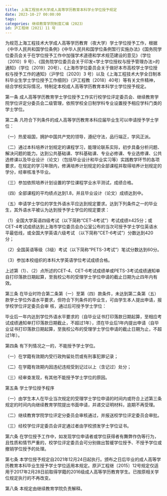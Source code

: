 ```yaml
---
title: 上海工程技术大学成人高等学历教育本科学士学位授予规定
date: 2023-10-27 00:00:00
tags: 
categories: 继续教育学院制度汇编（2023）
id: 沪工程继〔2021〕11 号
---
```


为规范上海工程技术大学成人高等学历教育（夜大学）学士学位授予工作，根据《中华人民共和国学位条例》《中华人民共和国学位条例暂行实施办法》《国务院学位委员会关于在学位授予工作中加强学术道德和学术规范建设的意见》（学位〔2010〕9 号）、《国务院学位委员会关于印发<学士学位授权与授予管理办法>的通知》（学位〔2019〕20号）、《上海市学位委员会关于做好本市高校学士学位授权与授予工作的通知》（沪学位〔2020〕3 号）以及《上海工程技术大学全日制本科毕业生学士学位授予工作细则》（沪工程教〔2018〕40号）等有关文件精神，结合学校实际情况，特制定本校成人高等学历教育本科学士学位授予规定。

第一条 成人高等学历教育学士学位授予工作实行校学位评定委员会、继续教育学院学位评定分委员会二级管理，依照学校全日制学科专业设置授予相应学科门类的学士学位。

第二条 凡符合下列条件的成人高等学历教育本科应届毕业生可以申请授予学士学位：

（一）热爱祖国，拥护中国共产党的领导，遵纪守法，品行端正，学风正派。

（二）通过本科培养计划规定的课程学习，能理论联系实际，初步具备分析问题、解决问题的能力。达到公共基础课、学科基础课、专业必修课、专业选修课、公共选修课以及毕业设计（论文）（包括毕业设计和毕业实习等）实践教学环节的各项要求，在规定的学习年限内，修满培养计划规定的全部课程并取得培养计划规定的学分，经审核准予毕业。

（三）参加依照培养计划设置的学位课程学业水平测试，成绩合格。

（四）全部课程的平均绩点达到1.8，并且毕业设计（论文）成绩达到中。

（五）申请学士学位的学生外语水平应达到规定要求。达到下列条件之一的毕业生，其外语水平被认为达到授予学士学位的规定要求：

（1）全国大学英语四级考试（以下简称“CET-4考试”）考试成绩≥425分；或CET-4考试成绩达到上海市学位委员会办公室公布的当次可授予学士学位英语水平最低线，或全国大学英语六级考试
（以下简称“CET-6考试”）分数达到420分；

（2）全国英语等级（3级）考试（以下简称“PETS-3考试”）笔试分数达到60分。

（3）参加本校组织的本科大学英语学位考试成绩合格。 

上述第（1）、（2）点所述的CET-4、CET-6考试成绩单或PETS-3考试成绩通知单自打印落款日期起算，至我校公布的受理学士学位申请的截止日期为止四年内有效。

第三条 在毕业时符合第二条第（一）至第（四）款条件，未达到第二条第（五）款学士学位外语水平要求，但符合下列条件的毕业生，可由学生本人提出申请，报学校学位评定委员会审
核，通过后可授予学士学位：

毕业后一年内达到学位外语水平要求的（自毕业证书打印落款日期起算，至相应考试成绩通知单打印落款日期截止，不超过1年），须在毕业后1年内提出申请（自毕业证书打印落款日期起算，至我校公布的受理学士学位申请的截止日期为止，不超过1年）。

第四条 有下列情况之一的，不能授予学士学位。

（一）在学籍有效期内受行政拘留处罚或有刑事犯罪记录；

（二）在学籍有效期内因违纪违规受到记过以上（含记过）处分；

（三）经审查发现，有其他不能授予学士学位的原因。

第五条 学士学位授予程序

（一）由学生本人在毕业当次规定的受理学士学位申请的时间内或符合上述第三条规定的时间内向继续教育学院提出书面申请，并递交证明材料，逾期不再受理。

（二）继续教育学院学位评定分委员会审核通过，并报送校学位评定委员会审批。

（三）经校学位评定委员会评定通过者由学校颁发学士学位证书。

第六条 在学位授予工作中，如发现学位申请者或学位获得者有舞弊作伪等行为，且性质和情节严重的，校学位评定委员会可分别做出暂缓学位授予、不授予学位或撤销学位授予的处理。

第七条 本学位授予规定自2021年12月24日起执行。颁布之日后毕业的成人高等学历教育本科毕业生授予学士学位适用本规定。原沪工程继〔2015〕12号规定仅适用于2017年2月28日前取得学籍的2016级成人高等学历教育学生。已按原相关学位规定执行的不再改变。

第八条 本规定由继续教育学院负责解释。
